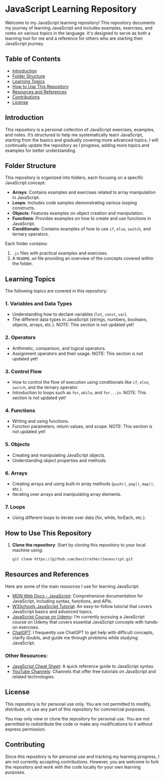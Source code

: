# JavaScript Learning Repository

Welcome to my JavaScript learning repository! This repository documents my journey of learning JavaScript and includes examples, exercises, and notes on various topics in the language. It's designed to serve as both a learning tool for me and a reference for others who are starting their JavaScript journey.

## Table of Contents
- [Introduction](#introduction)
- [Folder Structure](#folder-structure)
- [Learning Topics](#learning-topics)
- [How to Use This Repository](#how-to-use-this-repository)
- [Resources and References](#resources-and-references)
- [Contributions](#contributions)
- [License](#license)

## Introduction

This repository is a personal collection of JavaScript exercises, examples, and notes. It’s structured to help me systematically learn JavaScript, starting from the basics and gradually covering more advanced topics. I will continually update the repository as I progress, adding more topics and examples for better understanding.

## Folder Structure

This repository is organized into folders, each focusing on a specific JavaScript concept:

- **Arrays**: Contains examples and exercises related to array manipulation in JavaScript.
- **Loops**: Includes code samples demonstrating various looping constructs.
- **Objects**: Features examples on object creation and manipulation.
- **Functions**: Provides examples on how to create and use functions in JavaScript.
- **Conditionals**: Contains examples of how to use `if`, `else`, `switch`, and ternary operators.

Each folder contains:
1. `.js` files with practical examples and exercises.
2. A `README.md` file providing an overview of the concepts covered within the folder.

## Learning Topics

The following topics are covered in this repository:

### 1. **Variables and Data Types**
   - Understanding how to declare variables (`let`, `const`, `var`).
   - The different data types in JavaScript (strings, numbers, booleans, objects, arrays, etc.).
   NOTE: This section is not updated yet!
### 2. **Operators**
   - Arithmetic, comparison, and logical operators.
   - Assignment operators and their usage.
   NOTE: This section is not updated yet!
### 3. **Control Flow**
   - How to control the flow of execution using conditionals like `if`, `else`, `switch`, and the ternary operator.
   - Introduction to loops such as `for`, `while`, and `for...in`.
   NOTE: This section is not updated yet!
### 4. **Functions**
   - Writing and using functions.
   - Function parameters, return values, and scope.
   NOTE: This section is not updated yet!
### 5. **Objects**
   - Creating and manipulating JavaScript objects.
   - Understanding object properties and methods.

### 6. **Arrays**
   - Creating arrays and using built-in array methods (`push()`, `pop()`, `map()`, etc.).
   - Iterating over arrays and manipulating array elements.

### 7. **Loops**
   - Using different loops to iterate over data (for, while, forEach, etc.).

## How to Use This Repository

1. **Clone the repository**: Start by cloning this repository to your local machine using:
   ```bash
   git clone https://github.com/basitrather/Javascript.git
   
## Resources and References

Here are some of the main resources I use for learning JavaScript:

- [MDN Web Docs - JavaScript](https://developer.mozilla.org/en-US/docs/Web/JavaScript): Comprehensive documentation for JavaScript, including syntax, functions, and APIs.
- [W3Schools JavaScript Tutorial](https://www.w3schools.com/js/): An easy-to-follow tutorial that covers JavaScript basics and advanced topics.
- [JavaScript Course on Udemy](https://www.udemy.com/share/101Wfe3@jraYoaWNbHZaRlbu9mpcx3zvE1SjmF8h9KCHTN1SPwSeVA1NBLXCw0X_kumVHaORZQ==/): I’m currently pursuing a JavaScript course on Udemy that covers essential JavaScript concepts with hands-on exercises.
- [ChatGPT](https://chat.openai.com/): I frequently use ChatGPT to get help with difficult concepts, clarify doubts, and guide me through problems while studying JavaScript.

### Other Resources:
- [JavaScript Cheat Sheet](https://www.codecademy.com/articles/cheat-sheet-javascript): A quick reference guide to JavaScript syntax.
- [YouTube Channels](https://www.youtube.com/c/TraversyMedia): Channels that offer free tutorials on JavaScript and related technologies.

## License

This repository is for personal use only. You are not permitted to modify, distribute, or use any part of this repository for commercial purposes.

You may only view or clone the repository for personal use. You are not permitted to redistribute the code or make any modifications to it without express permission.

## Contributing

Since this repository is for personal use and tracking my learning progress, I am not currently accepting contributions. However, you are welcome to fork the repository and work with the code locally for your own learning purposes.

